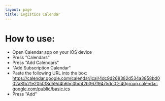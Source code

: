 ```yaml
---
layout: page
title: Logistics Calendar
---
```


# How to use:

- Open Calendar app on your IOS device
- Press "Calendars"
- Press "Add Calendars"
- "Add Subscription Calendar"
- Paste the following URL into the box:
  <https://calendar.google.com/calendar/ical/4dc9d268382d534a3858bd002a8fb21e2050f8d59d4b65c0bd42b367f9475dc0%40group.calendar.google.com/public/basic.ics>
- Press "Add"